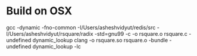 # Build on OSX
gcc -dynamic -fno-common -I/Users/asheshvidyut/redis/src -I/Users/asheshvidyut/rsquare/radix -std=gnu99 -c -o rsquare.o rsquare.c -undefined dynamic_lookup
clang -o rsquare.so rsquare.o -bundle -undefined dynamic_lookup -lc
